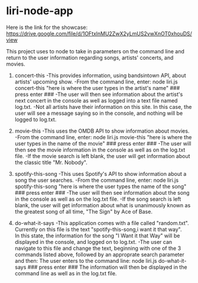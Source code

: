 # liri-node-app

Here is the link for the showcase: 
https://drive.google.com/file/d/1OFtxlnMU2ZwX2yLmUS2vwXnOT0xhouDS/view

This project uses to node to take in parameters on the command line and return to the user information regarding songs, artists' concerts, and movies. 

1. concert-this
    -This provides information, using bandsintown API, about artists' upcoming show.
    -From the command line, enter:
        node liri.js concert-this "here is where the user types in the artist's name"  ### press enter ###
    -The user will then see information about the artist's next concert in the console as well as logged into a text file named log.txt.
    -Not all artists have their information on this site.  In this case, the user will see a message saying so in the console, and nothing will be logged to log.txt.

2.  movie-this
    -This uses the OMDB API to show information about movies.
    -From the command line, enter:
        node liri.js movie-this "here is where the user types in the name of the movie" ### press enter ###
    -The user will then see the movie information in the console as well as on the log.txt file. 
    -If the movie search is left blank, the user will get information about the classic title "Mr. Nobody".

3. spotify-this-song
    -This uses Spotify's API to show information about a song the user searches. 
    -From the command line, enter: 
        node liri.js spotify-this-song "here is where the user types the name of the song" ### press enter ###
    -The user will then see information about the song in the console as well as on the log.txt file. 
    -If the song search is left blank, the user will get information about what is unanimously known as the greatest song of all time, "The Sign" by Ace of Base.

4. do-what-it-says
    -This application comes with a file called "random.txt".  Currently on this file is the text "spotify-this-song,i want it that way".  
        In this state, the information for the song "I Want it that Way" will be displayed in the console, and logged on to log.txt.
    -The user can navigate to this file and change the text, beginning with one of the 3 commands listed above, followed by an approprate search parameter and then:
        The user enters to the command line:
            node liri.js do-what-it-says ### press enter ###
            The information will then be displayed in the command line as well as in the log.txt file. 

